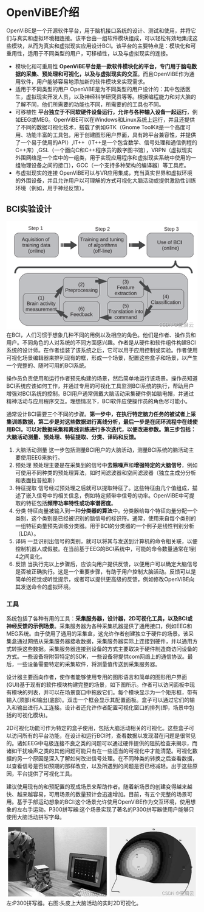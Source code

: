 # OpenViBE介绍
OpenViBE是一个开源软件平台，用于脑机接口系统的设计、测试和使用，并将它们与真实和虚拟环境相连接。该平台由一组软件模块组成，可以轻松有效地集成这些模块，从而为真实和虚拟现实应用设计BCI。该平台的主要特点是：模块化和可重用性，适用于不同类型的用户，可移植性，以及与虚拟现实的连接。
* 模块化和可重用性
**OpenViBE平台是一款软件模块化的平台，专门用于脑电数据的采集、预处理和可视化，以及与虚拟现实的交互**。而且OpenViBE作为通用软件，用户能够容易地添加新的软件模块来实现需求。
* 适用于不同类型的用户
OpenViBE是为不同类型的用户设计的：其中包括医生，虚拟现实开发人员，以及神经科学研究员等等。根据编程能力和对大脑的了解不同，他们所需要的功能也不同，所需要的的工具也不同。
* 可移植性
**平台独立于不同软硬件设备运行，允许与各种输入设备一起运行**，例如EEG或MEG。OpenViBE可以在Windows和Linux系统上运行，并且还提供了不同的数据可视化技术，搭载了例如GTK（Gnome ToolKit是一个高度可用、功能丰富的工具包，用于创建图形用户界面，具有跨平台兼容性，并提供了一个易于使用的API）,IT++（IT++是一个包含数学、信号处理和通信例程的C++库）,GSL（一个面向C和C++程序员的数字图书馆），VRPN（虚拟现实外围网络是一个库中的一组类，用于实现应用程序和虚拟现实系统中使用的一组物理设备之间的接口），GCC（一个支持多种架构的编译器）等工具库。
* 与虚拟现实的连接
OpenViBE可以与VR应用集成，充当真实世界和虚拟环境的外围设备，并且允许用户以可理解的方式可视化大脑活动或提供激励性训练环境（例如，用于神经反馈）。

## BCI实验设计
![](image/2023-02-28-21-04-32.png)
在BCI，人们习惯于想象几种不同的用例以及相应的角色。他们是作者、操作员和用户。不同角色的人对系统的不同方面感兴趣。作者是从硬件和软件组件构建BCI系统的设计师。在作者组装了该系统之后，它可以用于应用控制或实验。作者使用可视化场景编辑器来排列现有的框，形成一个场景，配置这些盒子和场景，以产生一个完整的、随时可用的BCI系统。

操作员负责使用和运行作者预先构建的场景，然后简单地运行该场景。操作员知道BCI系统应该如何工作，并通过专用的可视化工具监测BCI系统的执行，帮助用户增强对BCI系统的控制。BCI用户通常佩戴大脑活动采集硬件例如脑电帽，并通过精神活动与应用程序交互。理想情况下，BCI软件应使操作员的角色尽可能小。

通常设计BCI需要三个不同的步骤。**第一步中，在执行特定脑力任务的被试者上采集训练数据，第二步是对这些数据进行离线分析，最后一步是在闭环流程中在线使用BCI。可以对数据采集和离线训练进行多次迭代，以便改进参数。第三步包括：大脑活动测量、预处理、特征提取、分类、译码和反馈。**
1. 大脑活动测量
这一步包括测量BCI用户的大脑活动，测量BCI系统的脑活动主要使用EEG来执行。
2. 预处理
预处理主要是在采集到的信号中**去除噪声**和**增强特定的大脑信号**，例如可使用不同种类的预处理算法，如时间滤波器和空间滤波器（独立主成分分析和表面拉普拉斯）
3. 特征提取
信号经过预处理之后就可以提取特征了。这些特征由几个值组成，描述了嵌入信号中的相关信息，例如特定频带中信号的功率。OpenViBE中可提取的特征包括**频带功率特性或功率谱密度**。
4. 分类
特征向量被输入到一种**分类器的算法**中。分类器给每个特征向量分配一个类别，这个类别是已经被识别的脑信号的标识符。通常，使用来自每个类别的一组特征向量预先训练分类器。用于BCI的分类器的一个例子是线性判别分析（LDA）。
5. 译码
一旦识别出信号的类别，就可以将其与发送到计算机的命令相关联，以便控制机器人或假肢。在当前基于EEG的BCI系统中，可能的命令数量通常在1到4之间变化。
6. 反馈
当执行完以上步骤后，应该向用户提供反馈，以便用户可以确定大脑信号是否被正确执行。这是一个重要步骤，有助于用户控制大脑活动。反馈可以是简单的视觉或听觉提示，或者可以提供更高级的反馈，例如修改OpenViBE向其发送命令的虚拟环境。

### 工具

系统包括了各种有用的工具：**采集服务器，设计器，2D可视化工具，以及BCI或神经反馈的示例场景**。采集服务器为各种采集机器提供了通用接口，例如EEG和MEG系统。由于使用了通用的采集盒，这允许作者创建独立于硬件的场景。该采集盒通过网络从采集服务器接收数据，采集服务器实际上连接到硬件，并以通用方式转换这些数据。采集服务器连接到设备的方式主要取决于硬件制造商访问设备的方式。一些设备将附带特定的SDK，一些设备将提供com网络上的通信协议。最后，一些设备需要特定的采集软件，将测量值传送到采集服务器。

设计器主要面向作者，使作者能够使用专用的图形语言和简单的图形用户界面(GUI)基于现有的软件模块构建完整的场景，如下图所示。作者可以访问面板中现有模块的列表，并可以在场景窗口中拖放它们。每个模块显示为一个矩形框，带有输入(顶部)和输出(底部)。双击一个框会显示其配置面板。盒子可以通过它们的输入和输出进行人工连接。设计者还允许作者配置可视化窗口的排列(即，场景中包括的可视化模块)。


2D可视化功能可作为特定的盒子使用，包括大脑活动相关的可视化。这些盒子可以访问所有的平台功能，在设计和运行BCI时，查看数据以发现潜在问题是很常见的。诸如EEG中电极连接不良之类的问题可以通过硬件提供的阻抗检查来揭示，而诸如干扰噪声之类的其他问题可能只有在一些适当的可视化中才能清楚。可视化数据的另一个原因是深入了解如何改进信号处理。在不同种类的转换之后查看数据，以查看信号是否如预期的那样改变，以及所遇到的问题是否已经减轻。出于这些原因，平台提供了可视化工具。

建议使用现有的和预配置的现成场景来帮助作者。随着新场景的创建变得越来越快、越来越容易，可用场景的数量预计会迅速增加。目前，有五个完整的场景可用。基于手部运动想象的BCI:这个场景允许使用OpenViBE作为交互环境，使用想象的左右手运动。P300拼写器:这个场景实现了著名的P300拼写器使用户能够只使用大脑活动拼写字母。

![](image/2023-02-28-21-07-40.png)
左:P300拼写器。右图:头皮上大脑活动的实时2D可视化。
